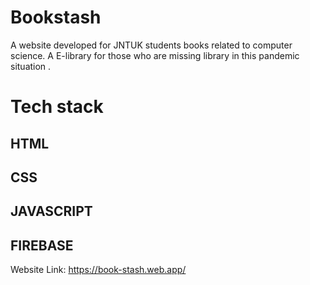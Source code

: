 # Bookstash

A website developed for JNTUK students books related to computer science. A E-library for those who are missing library in this pandemic situation .

# Tech stack
## HTML 
## CSS
## JAVASCRIPT
## FIREBASE

Website Link: https://book-stash.web.app/
